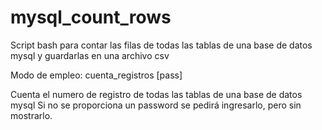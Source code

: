 # mysql_count_rows
Script bash para contar las filas de todas las tablas de una base de datos mysql y guardarlas en una archivo csv

Modo de empleo: cuenta_registros <db> <user> [pass]

Cuenta el numero de registro de todas las tablas de una base de datos mysql
Si no se proporciona un password se pedirá ingresarlo, pero sin mostrarlo.
